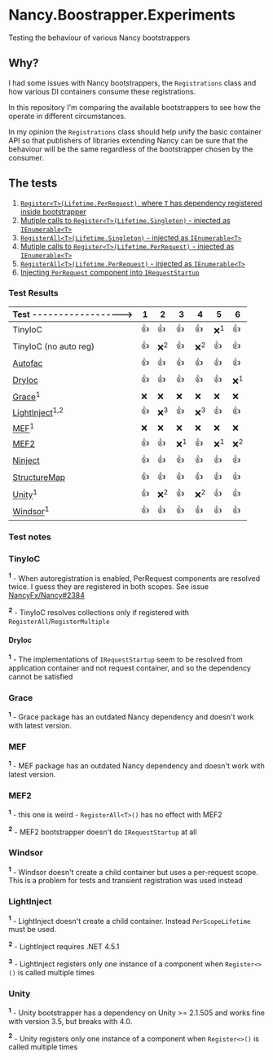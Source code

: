 # Nancy.Boostrapper.Experiments
Testing the behaviour of various Nancy bootstrappers

## Why?

I had some issues with Nancy bootstrappers, the `Registrations` class and how various DI containers consume these registrations.

In this repository I'm comparing the available bootstrappers to see how the operate in different circumstances.

In my opinion the `Registrations` class should help unify the basic container API so that publishers of libraries extending Nancy
can be sure that the behaviour will be the same regardless of the bootstrapper chosen by the consumer.

## The tests

1. [`Register<T>(Lifetime.PerRequest)`, where `T` has dependency registered inside bootstrapper](https://github.com/tpluscode/Nancy.Boostrapper.Experiments/blob/master/Nancy.Bootstrapper.TestSubjects/Test1.cs)
2. [Mutiple calls to `Register<T>(Lifetime.Singleton)` - injected as `IEnumerable<T>`](https://github.com/tpluscode/Nancy.Boostrapper.Experiments/blob/master/Nancy.Bootstrapper.TestSubjects/Test2.cs)
3. [`RegisterAll<T>(Lifetime.Singleton)` - injected as `IEnumerable<T>`](https://github.com/tpluscode/Nancy.Boostrapper.Experiments/blob/master/Nancy.Bootstrapper.TestSubjects/Test3.cs)
4. [Mutiple calls to `Register<T>(Lifetime.PerRequest)` - injected as `IEnumerable<T>`](https://github.com/tpluscode/Nancy.Boostrapper.Experiments/blob/master/Nancy.Bootstrapper.TestSubjects/Test4.cs)
5. [`RegisterAll<T>(Lifetime.PerRequest)` - injected as `IEnumerable<T>`](https://github.com/tpluscode/Nancy.Boostrapper.Experiments/blob/master/Nancy.Bootstrapper.TestSubjects/Test5.cs)
6. [Injecting `PerRequest` component into `IRequestStartup`](https://github.com/tpluscode/Nancy.Boostrapper.Experiments/blob/master/Nancy.Bootstrapper.TestSubjects/Test6.cs)

### Test Results

| Test ------------------>                 | 1  | 2             | 3             | 4             | 5             | 6             |
| ---------------------------------------- |----|---------------|---------------|---------------|---------------|---------------|
| TinyIoC                                  |:+1:|:+1:           |:+1:           |:+1:           |:x:<sup>1</sup>|:+1:           |
| TinyIoC (no auto reg)                    |:+1:|:x:<sup>2</sup>|:+1:           |:x:<sup>2</sup>|:+1:           |:+1:           |
| [Autofac][Autofac]                       |:+1:|:+1:           |:+1:           |:+1:           |:+1:           |:+1:           |
| [DryIoc][DryIoc]                         |:+1:|:+1:           |:+1:           |:+1:           |:+1:           |:x:<sup>1</sup>|
| [Grace][Grace]<sup>1</sup>               |:x: |:x:            |:x:            |:x:            |:x:            |:x:            |
| [LightInject][LightInject]<sup>1,2</sup> |:+1:|:x:<sup>3</sup>|:+1:           |:x:<sup>3</sup>|:+1:           |:+1:           |
| [MEF][MEF]<sup>1</sup>                   |:x: |:x:            |:x:            |:x:            |:x:            |:x:            |
| [MEF2][MEF2]                             |:+1:|:+1:           |:x:<sup>1</sup>|:+1:           |:x:<sup>1</sup>|:x:<sup>2</sup>|
| [Ninject][Ninject]                       |:+1:|:+1:           |:+1:           |:+1:           |:+1:           |:+1:           |
| [StructureMap][StructureMap]             |:+1:|:+1:           |:+1:           |:+1:           |:+1:           |:+1:           |
| [Unity][Unity]<sup>1</sup>               |:+1:|:x:<sup>2</sup>|:+1:           |:x:<sup>2</sup>|:+1:           |:+1:           |
| [Windsor][Windsor]<sup>1</sup>           |:+1:|:+1:           |:+1:           |:+1:           |:+1:           |:+1:           |

### Test notes

### TinyIoC

**<sup>1</sup>** - When autoregistration is enabled, PerRequest components are resolved twice. I guess they are registered in both scopes. See issue [NancyFx/Nancy#2384](https://github.com/NancyFx/Nancy/issues/2384)

**<sup>2</sup>** - TinyIoC resolves collections only if registered with `RegisterAll`/`RegisterMultiple`

#### DryIoc

**<sup>1</sup>** - The implementations of `IRequestStartup` seem to be resolved from application container and not request container, and so the dependency cannot be satisfied

### Grace

**<sup>1</sup>** - Grace package has an outdated Nancy dependency and doesn't work with latest version.

### MEF

**<sup>1</sup>** - MEF package has an outdated Nancy dependency and doesn't work with latest version.

### MEF2

**<sup>1</sup>** - this one is weird - `RegisterAll<T>()` has no effect with MEF2

**<sup>2</sup>** - MEF2 bootstrapper doesn't do `IRequestStartup` at all

### Windsor

**<sup>1</sup>** - Windsor doesn't create a child container but uses a per-request scope. This is a problem for tests and transient registration was used instead

### LightInject 

**<sup>1</sup>** - LightInject doesn't create a child container. Instead `PerScopeLifetime` must be used. 

**<sup>2</sup>** - LightInject requires .NET 4.5.1

**<sup>3</sup>** - LightInject registers only one instance of a component when `Register<>()` is called multiple times

### Unity

**<sup>1</sup>** - Unity bootstrapper has a dependency on Unity >= 2.1.505 and works fine with version 3.5, but breaks with 4.0.

**<sup>2</sup>** - Unity registers only one instance of a component when `Register<>()` is called multiple times

[Autofac]: https://github.com/NancyFx/Nancy.Bootstrappers.Autofac
[DryIoc]: https://github.com/lcssk8board/Nancy.Bootstrappers.DryIoc
[Grace]: https://github.com/ipjohnson/Nancy.Bootstrappers.Grace
[MEF]: https://github.com/wasabii/Nancy.Bootstrappers.Mef
[MEF2]: https://github.com/AaronShiels/Nancy.Bootstrappers.Mef2
[Ninject]: https://github.com/NancyFx/Nancy.Bootstrappers.Ninject
[StructureMap]: https://github.com/NancyFx/Nancy.Bootstrappers.StructureMap
[Unity]: https://github.com/NancyFx/Nancy.Bootstrappers.Unity
[Windsor]: https://github.com/NancyFx/Nancy.Bootstrappers.Windsor
[LightInject]: http://seesharper.github.io/LightInject/#nancy

